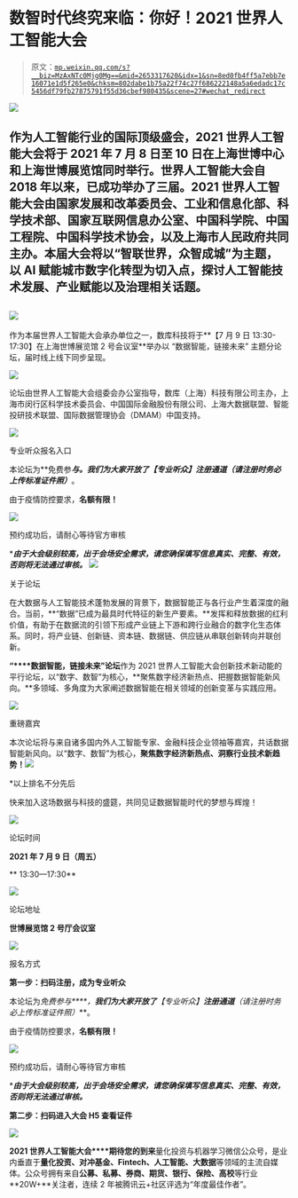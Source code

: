 # 数智时代终究来临：你好！2021 世界人工智能大会

> 原文：[`mp.weixin.qq.com/s?__biz=MzAxNTc0Mjg0Mg==&mid=2653317620&idx=1&sn=8ed0fb4ff5a7ebb7e16071e1d5f265e0&chksm=802dabe1b75a22f74c27f686222148a5a6edadc17c5456df79fb27875791f55d36cbef980435&scene=27#wechat_redirect`](http://mp.weixin.qq.com/s?__biz=MzAxNTc0Mjg0Mg==&mid=2653317620&idx=1&sn=8ed0fb4ff5a7ebb7e16071e1d5f265e0&chksm=802dabe1b75a22f74c27f686222148a5a6edadc17c5456df79fb27875791f55d36cbef980435&scene=27#wechat_redirect)

![](img/817c601fc026ccfe2ee840069c1e016b.png)

## 作为**人工智能行业的国际顶级盛会**，2021 世界人工智能大会将于 2021 年 7 月 8 日至 10 日在上海世博中心和上海世博展览馆同时举行。世界人工智能大会自 2018 年以来，已成功举办了三届。2021 世界人工智能大会由国家发展和改革委员会、工业和信息化部、科学技术部、国家互联网信息办公室、中国科学院、中国工程院、中国科学技术协会，以及上海市人民政府共同主办。本届大会将以“智联世界，众智成城”为主题，以 AI 赋能城市数字化转型为切入点，探讨人工智能技术发展、产业赋能以及治理相关话题。

## ![](img/b998a3822d6d25ab5585c2e3a9f40439.png)

作为本届世界人工智能大会承办单位之一，数库科技将于**【7 月 9 日 13:30-17:30】在上海世博展览馆 2 号会议室**举办以 “数据智能，链接未来” 主题分论坛，届时线上线下同步呈现。

![](img/c46709d0d23254709fc00b0e083e3741.png)

论坛由世界人工智能大会组委会办公室指导，数库（上海）科技有限公司主办，上海市闵行区科学技术委员会、中国国际金融股份有限公司、上海大数据联盟、智能投研技术联盟、国际数据管理协会（DMAM）中国支持。

![](img/d8b8028b197185c3181f07e83af78e53.png)

专业听众报名入口

本论坛为**免费参****与。**我们为大家开放了**【专业听众】**注册通道***（请注册时务必上传标准证件照）***。

由于疫情防控要求，**名额有限！**

![](img/94a5363e5aaed2b4bf83206c5eaf1a02.png)

预约成功后，请耐心等待官方审核

****由于大会级别较高，出于会场安全需求，请您确保填写信息真实、完整、有效，否则将无法通过审核。***
![](img/d8b8028b197185c3181f07e83af78e53.png)

关于论坛

在大数据与人工智能技术蓬勃发展的背景下，数据智能正与各行业产生着深度的融合。当前，**“数据”已成为最具时代特征的新生产要素。**发挥和释放数据的红利价值，有助于在数据流的引领下形成产业链上下游和跨行业融合的数字化生态体系。同时，将产业链、创新链、资本链、数据链、供应链从串联创新转向并联创新。

**“****数据智能，链接未来”论坛**作为 2021 世界人工智能大会创新技术新动能的平行论坛，以“数字、数智”为核心，**聚焦数字经济新热点、把握数据智能新风向。**多领域、多角度为大家阐述数据智能在相关领域的创新变革与实践应用。

![](img/d8b8028b197185c3181f07e83af78e53.png)

重磅嘉宾

本次论坛将与来自诸多国内外人工智能专家、金融科技企业领袖等嘉宾，共话数据智能新风向。以“数字、数智”为核心，**聚焦数字经济新热点、洞察行业技术新趋势！**![](img/71d80a2b8351c9f8cc38810d2985c468.png)

*以上排名不分先后

快来加入这场数据与科技的盛筵，共同见证数据智能时代的梦想与辉煌！

![](img/d8b8028b197185c3181f07e83af78e53.png)

论坛时间

**2021 年 7 月 9 日（周五）**

** 13:30—17:30**

![](img/d8b8028b197185c3181f07e83af78e53.png)

论坛地址

**世博展览馆 2 号厅会议室**

![](img/d8b8028b197185c3181f07e83af78e53.png)

报名方式

**第一步：扫码注册，成为专业听众**

本论坛为**免费参与****，**我们为大家开放了**【专业听众】**注册通道***（请注册时务必上传标准证件照）***。

由于疫情防控要求，**名额有限！**

![](img/94a5363e5aaed2b4bf83206c5eaf1a02.png)

预约成功后，请耐心等待官方审核

****由于大会级别较高，出于会场安全需求，请您确保填写信息真实、完整、有效，否则将无法通过审核。***

**第二步：扫码进入大会 H5 查看证件**

![](img/7bcc4b66e752af789f6a72af024055f2.png)

**2021 世界人工智能大会****期待您的到来**量化投资与机器学习微信公众号，是业内垂直于**量化投资、对冲基金、Fintech、人工智能、大数据**等领域的主流自媒体。公众号拥有来自**公募、私募、券商、期货、银行、保险、高校**等行业**20W+**关注者，连续 2 年被腾讯云+社区评选为“年度最佳作者”。